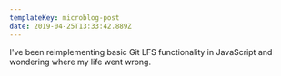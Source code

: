 ```yaml
---
templateKey: microblog-post
date: 2019-04-25T13:33:42.889Z
---
```


I've been reimplementing basic Git LFS functionality in JavaScript and wondering where my life went wrong.
